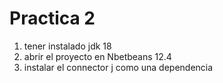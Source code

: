 # Practica 2
1. tener instalado jdk 18
2. abrir el proyecto en Nbetbeans 12.4
3.  instalar el connector j como una dependencia
